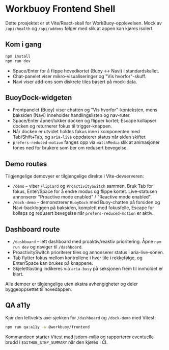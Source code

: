 # Workbuoy Frontend Shell

Dette prosjektet er et Vite/React-skall for WorkBuoy-opplevelsen. Mock av `/api/health` og `/api/addons` følger med slik at appen kan kjøres isolert.

## Kom i gang

```bash
npm install
npm run dev
```

- Space/Enter for å flippe hovedkortet (Buoy ↔ Navi) i standardskallet.
- Chat-panelet viser mikro-visualiseringer og "Vis hvorfor"-skuff.
- Navi viser add-ons som diskrete tiles basert på mock-data.

## BuoyDock-widgeten

- Frontpanelet (Buoy) viser chatten og "Vis hvorfor"-konteksten, mens baksiden (Navi) inneholder handlingslisten og nav-ruter.
- Space/Enter åpner/lukker docken og flipper kortet; Escape kollapser docken og returnerer fokus til trigger-knappen.
- Når docken er utvidet holdes fokus inne i komponenten med Tab/Shift+Tab, og `aria-live` oppdaterer status når siden skifter.
- `prefers-reduced-motion` fanges opp via `matchMedia` slik at animasjoner tones ned for brukere som ber om redusert bevegelse.

## Demo routes

Tilgjengelige demovyer er tilgjengelige direkte i Vite-devserveren:

- `/demo` – viser `FlipCard` og `ProactivitySwitch` sammen. Bruk Tab for fokus, Enter/Space for å endre modus og flippe kortet. Live-statusen annonserer "Proactive mode enabled" / "Reactive mode enabled".
- `/dock-demo` – demonstrerer `BuoyDock` med Buoy-chatten på forsiden og Navi-backloggen på baksiden, komplett med fokusfelle, Escape for kollaps og redusert bevegelse når `prefers-reduced-motion` er aktiv.

## Dashboard route

- `/dashboard` – lett dashboard med proaktiv/reaktiv prioritering. Åpne `npm run dev` og naviger til `/dashboard`.
- ProactivitySwitch prioriterer tiles og annonserer status i aria-live-sonen.
- Tab flytter fokus mellom kontrollene i hver tile i rekkefølge, og Enter/Space kan brukes på knappene.
- Skjelettlasting indikeres via `aria-busy` på seksjonen frem til innholdet er klart.

Alle demoer er tilgjengelige uten ekstra avhengigheter og deler byggeoppsettet til hovedappen.

## QA a11y

Kjør den lettvekts axe-sjekken for `/dashboard` og `/dock-demo` med Vitest:

```bash
npm run qa:a11y -w @workbuoy/frontend
```

Kommandoen starter Vitest med jsdom-miljø og rapporterer eventuelle brudd i `$GITHUB_STEP_SUMMARY` når den kjøres i CI.
